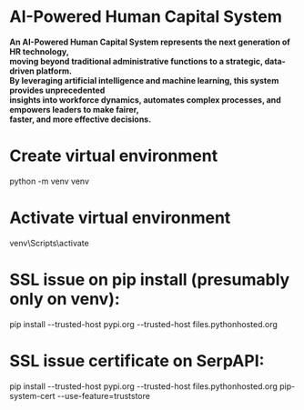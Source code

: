 # AI-Powered Human Capital System
**An AI-Powered Human Capital System represents the next generation of HR technology, \
moving beyond traditional administrative functions to a strategic, data-driven platform. \
By leveraging artificial intelligence and machine learning, this system provides unprecedented \
insights into workforce dynamics, automates complex processes, and empowers leaders to make fairer, \
faster, and more effective decisions.**

# Create virtual environment
python -m venv venv

# Activate virtual environment
venv\Scripts\activate

# SSL issue on pip install (presumably only on venv):
pip install --trusted-host pypi.org --trusted-host files.pythonhosted.org <package to install>

# SSL issue certificate on SerpAPI:
pip install --trusted-host pypi.org --trusted-host files.pythonhosted.org pip-system-cert --use-feature=truststore